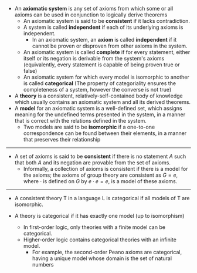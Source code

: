 

- An **axiomatic system** is any set of axioms from which some or all axioms can be used in conjunction to logically derive theorems
	- An axiomatic system is said to be **consistent** if it lacks contradiction. 
	- A system is called **independent** if each of its underlying axioms is independent.
		- In an axiomatic system, an **axiom** is called **independent** if it cannot be proven or disproven from other axioms in the system.
	- An axiomatic system is called **complete** if for every statement, either itself or its negation is derivable from the system's axioms (equivalently, every statement is capable of being proven true or false)
	- An axiomatic system for which every model is isomorphic to another is called **categorical** (The property of categoriality ensures the completeness of a system, however the converse is not true)
- A **theory** is a consistent, relatively-self-contained body of knowledge which usually contains an axiomatic system and all its derived theorems.
- A **model** for an axiomatic system is a well-defined set, which assigns meaning for the undefined terms presented in the system, in a manner that is correct with the relations defined in the system. 
	- Two models are said to be **isomorphic** if a one-to-one correspondence can be found between their elements, in a manner that preserves their relationship


___

- A set of axioms is said to be **consistent** if there is no statement $A$ such that both $A$ and its negation are provable from the set of axioms. 
	- Informally, a collection of axioms is consistent if there is a model for the axioms; the axioms of group theory are consistent as $G = {e}$, where $·$ is defined on $G$ by $e · e = e$, is a model of these axioms. 


___

- A consistent theory T in a language L is categorical if all models of T are isomorphic.



- A theory is categorical if it has exactly one model (up to isomorphism)
	- In first-order logic, only theories with a finite model can be categorical. 
	- Higher-order logic contains categorical theories with an infinite model. 
		- For example, the second-order Peano axioms are categorical, having a unique model whose domain is the set of natural numbers 
